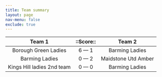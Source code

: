 ```yaml
---
title: Team summary
layout: page
nav-menu: false
exclude: true
---
```




|           Team 1           |  ::Score::  |       Team 2        |
|:--------------------------:|:-----------:|:-------------------:|
|    Borough Green Ladies    | 6 &mdash; 1 |   Barming Ladies    |
|       Barming Ladies       | 0 &mdash; 2 | Maidstone Utd Amber |
| Kings Hill ladies 2nd team | 0 &mdash; 0 |   Barming Ladies    |

 <br /><br /><br />